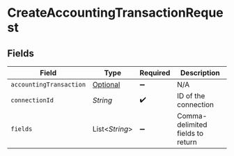 # CreateAccountingTransactionRequest


## Fields

| Field                                                                           | Type                                                                            | Required                                                                        | Description                                                                     |
| ------------------------------------------------------------------------------- | ------------------------------------------------------------------------------- | ------------------------------------------------------------------------------- | ------------------------------------------------------------------------------- |
| `accountingTransaction`                                                         | [Optional<AccountingTransaction>](../../models/shared/AccountingTransaction.md) | :heavy_minus_sign:                                                              | N/A                                                                             |
| `connectionId`                                                                  | *String*                                                                        | :heavy_check_mark:                                                              | ID of the connection                                                            |
| `fields`                                                                        | List<*String*>                                                                  | :heavy_minus_sign:                                                              | Comma-delimited fields to return                                                |
